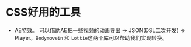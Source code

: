# CSS好用的工具

- AE特效。 可以借助AE把一些视频的动画导出 -> JSON(DSL二次开发) -> Player。`Bodymovein` 和 `Lottie`这两个库可以帮助我们实现转换。
             